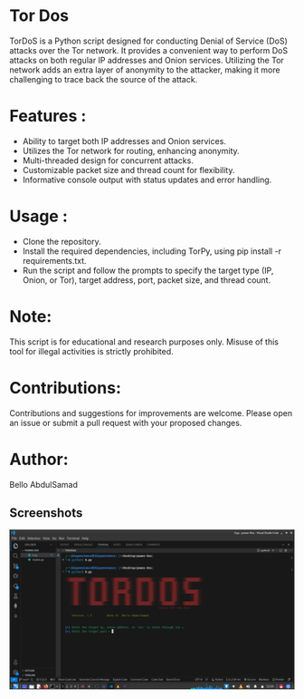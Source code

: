 
# Tor Dos

TorDoS is a Python script designed for conducting Denial of Service (DoS) attacks over the Tor network. It provides a convenient way to perform DoS attacks on both regular IP addresses and Onion services. Utilizing the Tor network adds an extra layer of anonymity to the attacker, making it more challenging to trace back the source of the attack.

# Features :
- Ability to target both IP addresses and Onion services.
- Utilizes the Tor network for routing, enhancing anonymity.
- Multi-threaded design for concurrent attacks.
- Customizable packet size and thread count for flexibility.
- Informative console output with status updates and error handling.
 
# Usage :
- Clone the repository.
- Install the required dependencies, including TorPy, using pip install -r requirements.txt.
- Run the script and follow the prompts to specify the target type (IP, Onion, or Tor), target address, port, packet size, and thread count.

# Note: 
This script is for educational and research purposes only. Misuse of this tool for illegal activities is strictly prohibited.

 # Contributions:
Contributions and suggestions for improvements are welcome. Please open an issue or submit a pull request with your proposed changes.

# Author:
Bello AbdulSamad 

## Screenshots

![App Screenshot]( images/ddos.png)
